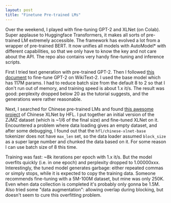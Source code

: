 ```yaml
---
layout: post
title: "Finetune Pre-trained LMs"
---
```


Over the weekend, I played with fine-tuning GPT-2 and XLNet (on Colab). Super applause to Huggingface Transformers, it makes all sorts of pre-trained LM extremely accessible. The framework has evolved a lot from a wrapper of pre-trained BERT. It now unifies all models with AutoModel\* with different capabilities, so that we only have to know the key and not care about the API. The repo also contains very handy fine-tuning and inference scripts. 

First I tried text generation with pre-trained GPT-2. Then I followed [this document](https://github.com/huggingface/transformers/tree/master/examples/language-modeling) to fine-tune GPT-2 on WikiText-2. I used the base model which has 117M params. I had to reduce batch size from the default 8 to 2 so that I don't run out of memory, and training speed is about 1.x it/s. The result was good: perplexity dropped below 20 as the tutorial suggests, and the generations were rather reasonable. 

Next, I searched for Chinese pre-trained LMs and found [this awesome project](https://github.com/ymcui/Chinese-XLNet) of Chinese XLNet by HFL. I put together an initial version of the ZJMZ dataset (which is ~1/6 of the final size) and fine-tuned XLNet on it. Encountered a problem where data loading gives an empty dataset, and after some debugging, I found out that the `hfl/chinese-xlnet-base` tokenizer does not have `max_len` set, so the data loader assumed `block_size` as a super large number and chunked the data based on it. For some reason I can use batch size of 8 this time. 

Training was fast: ~8k iterations per epoch with 1.x it/s. But the model overfits quickly (i.e. in one epoch) and perplexity dropped to 1.00000xxx. Interestingly, the tuned model generates garbage: either repeated commas or simply stops, while it is expected to copy the training data. Someone recommends fine-tuning with a 5M-100M dataset, but mine was only 250K. Even when data collection is completed it's probably only gonna be 1.5M. Also tried some "data augmentation": allowing overlap during blocking, but doesn't seem to cure this overfitting problem. 
